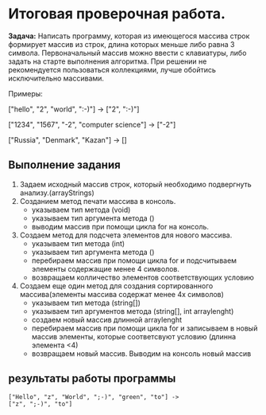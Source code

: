 # Итоговая проверочная работа.

**Задача:** Написать программу, которая из имеющегося массива строк формирует массив из строк, длина которых меньше либо равна 3 символа. Первоначальный массив можно ввести с клавиатуры, либо задать на старте выполнения алгоритма. При решении не рекомендуется пользоваться коллекциями, лучше обойтись исключительно массивами.

Примеры:

["hello", "2", "world", ":-)"] -> ["2", ":-)"]

["1234", "1567", "-2", "computer science"] -> ["-2"]

["Russia", "Denmark", "Kazan"] -> []

## Выполнение задания

1. Задаем исходный массив строк, который необходимо подвергнуть анализу.(arrayStrings)
2. Созданием метод печати массива в консоль.
   - указываем тип метода (void)
   - указываем тип аргумента метода ()
   - выводим массив при помощи цикла for на консоль.
3. Создаем метод для подсчета элементов для нового массива.
   - указываем тип метода (int)
   - указываем тип аргумента метода ()
   - перебираем массив при помощи цикла for и подсчитываем элементы    содержащие менее 4 символов.
   - возвращаем колличество элементов соответствующих условию
4. Создаем еще один метод для создания сортированного массива(элементы массива содержат менее 4х символов)
   - указываем тип метода (string[])
   - указываем тип аргументов метода (string[], int arraylenght)
   - создаем новый массив длинной arraylenght
   - перебираем массив при помощи цикла for и записываем в новый массив элементы, которые соответсвуют условию (длинна элемента <4)
   - возвращаем новый массив.
Выводим на консоль новый массив

## результаты работы программы

    ["Hello", "z", "World", ";-)", "green", "to"] -> 
    ["z", ";-)", "to"]